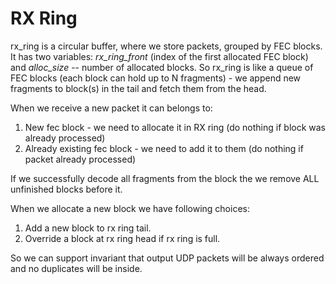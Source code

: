 RX Ring
=======

rx_ring is a circular buffer, where we store packets, grouped by FEC blocks. It has two variables: *rx_ring_front* (index of the first allocated FEC block) and *alloc_size* -- number of allocated blocks. So rx_ring is like a queue of FEC blocks (each block can hold up to N fragments) - we append new fragments to block(s) in the tail and fetch them from the head.  


When we receive a new packet it can belongs to:
1. New fec block - we need to allocate it in RX ring (do nothing if block was already processed)
2. Already existing fec block - we need to add it to them (do nothing if packet already processed)

If we successfully decode all fragments from the block the we remove ALL unfinished blocks before it.

When we allocate a new block we have following choices:
1. Add a new block to rx ring tail.
2. Override a block at rx ring head if rx ring is full.

So we can support invariant that output UDP packets will be always ordered and no duplicates will be inside.